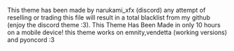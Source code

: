 This theme has been made by narukami_xfx (discord)
any attempt of reselling or trading this file will result in a total blacklist from my github
(enjoy the discord theme :3).
This Theme Has Been Made in only 10 hours on a mobile device!
this theme works on emnity,vendetta (working versions) and pyoncord :3
